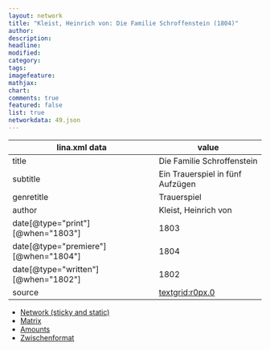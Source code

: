 ```yaml
---
layout: network
title: "Kleist, Heinrich von: Die Familie Schroffenstein (1804)"
author:
description:
headline:
modified:
category:
tags:
imagefeature: 
mathjax: 
chart: 
comments: true
featured: false
list: true
networkdata: 49.json
---
```

lina.xml data  | value
------------- | -------------
title|Die Familie Schroffenstein
subtitle|Ein Trauerspiel in fünf Aufzügen
genretitle|Trauerspiel
author|Kleist, Heinrich von
date[@type="print"][@when="1803"]|1803
date[@type="premiere"][@when="1804"]|1804
date[@type="written"][@when="1802"]|1802
source|[textgrid:r0px.0](https://textgridlab.org/1.0/tgcrud-public/rest/textgrid:r0px.0/data)



* [Network (sticky and static)](/linas/network49)
* [Matrix](/linas/matrix49)
* [Amounts](/linas/amount49)
* [Zwischenformat](/linas/lina49 )

